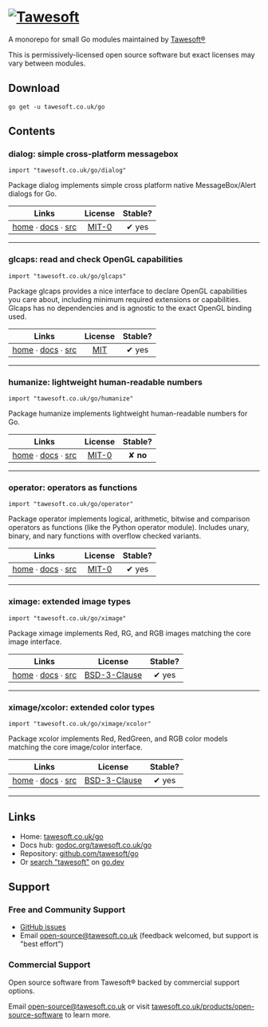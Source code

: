 [![Tawesoft](https://www.tawesoft.co.uk/media/0/logo-240r.png)](https://tawesoft.co.uk/go)
================================================================================

A monorepo for small Go modules maintained by [Tawesoft®](https://www.tawesoft.co.uk/go)

This is permissively-licensed open source software but exact licenses may vary between modules.

Download
--------

```shell script
go get -u tawesoft.co.uk/go
```

Contents
--------

### dialog: simple cross-platform messagebox

`import "tawesoft.co.uk/go/dialog"`

Package dialog implements simple cross platform native MessageBox/Alert dialogs for Go.

|  Links  | License | Stable? | 
|:-------:|:-------:|:-------:| 
| [home][home_dialog] ∙ [docs][docs_dialog] ∙ [src][src_dialog] | [MIT-0][copy_dialog] | ✔ yes |

[home_dialog]: https://tawesoft.co.uk/go/dialog
[src_dialog]:  https://github.com/tawesoft/go/tree/master/dialog
[docs_dialog]: https://godoc.org/tawesoft.co.uk/go/dialog
[copy_dialog]: https://github.com/tawesoft/go/tree/master/dialog/COPYING.md

---

### glcaps: read and check OpenGL capabilities

`import "tawesoft.co.uk/go/glcaps"`

Package glcaps provides a nice interface to declare OpenGL capabilities you care about, including minimum required
extensions or capabilities. Glcaps has no dependencies and is agnostic to the exact OpenGL binding used.

|  Links  | License | Stable? | 
|:-------:|:-------:|:-------:| 
| [home][home_glcaps] ∙ [docs][docs_glcaps] ∙ [src][src_glcaps] | [MIT][copy_glcaps] | ✔ yes |

[home_glcaps]: https://tawesoft.co.uk/go/glcaps
[src_glcaps]:  https://github.com/tawesoft/go/tree/master/glcaps
[docs_glcaps]: https://godoc.org/tawesoft.co.uk/go/glcaps
[copy_glcaps]: https://github.com/tawesoft/go/tree/master/glcaps/COPYING.md

---

### humanize: lightweight human-readable numbers

`import "tawesoft.co.uk/go/humanize"`

Package humanize implements lightweight human-readable numbers for Go.

|  Links  | License | Stable? | 
|:-------:|:-------:|:-------:| 
| [home][home_humanize] ∙ [docs][docs_humanize] ∙ [src][src_humanize] | [MIT-0][copy_humanize] | ✘ **no** |

[home_humanize]: https://tawesoft.co.uk/go/humanize
[src_humanize]:  https://github.com/tawesoft/go/tree/master/humanize
[docs_humanize]: https://godoc.org/tawesoft.co.uk/go/humanize
[copy_humanize]: https://github.com/tawesoft/go/tree/master/humanize/COPYING.md

---

### operator: operators as functions

`import "tawesoft.co.uk/go/operator"`

Package operator implements logical, arithmetic, bitwise and comparison
operators as functions (like the Python operator module). Includes unary,
binary, and nary functions with overflow checked variants.

|  Links  | License | Stable? | 
|:-------:|:-------:|:-------:| 
| [home][home_operator] ∙ [docs][docs_operator] ∙ [src][src_operator] | [MIT-0][copy_operator] | ✔ yes |

[home_operator]: https://tawesoft.co.uk/go/operator
[src_operator]:  https://github.com/tawesoft/go/tree/master/operator
[docs_operator]: https://godoc.org/tawesoft.co.uk/go/operator
[copy_operator]: https://github.com/tawesoft/go/tree/master/operator/COPYING.md

---

### ximage: extended image types

`import "tawesoft.co.uk/go/ximage"`

Package ximage implements Red, RG, and RGB images matching the core
image interface.

|  Links  | License | Stable? | 
|:-------:|:-------:|:-------:| 
| [home][home_ximage] ∙ [docs][docs_ximage] ∙ [src][src_ximage] | [BSD-3-Clause][copy_ximage] | ✔ yes |

[home_ximage]: https://tawesoft.co.uk/go/ximage
[src_ximage]:  https://github.com/tawesoft/go/tree/master/ximage
[docs_ximage]: https://godoc.org/tawesoft.co.uk/go/ximage
[copy_ximage]: https://github.com/tawesoft/go/tree/master/ximage/COPYING.md

---

### ximage/xcolor: extended color types

`import "tawesoft.co.uk/go/ximage/xcolor"`

Package xcolor implements Red, RedGreen, and RGB color models matching the core
image/color interface.

|  Links  | License | Stable? | 
|:-------:|:-------:|:-------:| 
| [home][home_ximage_xcolor] ∙ [docs][docs_ximage_xcolor] ∙ [src][src_ximage_xcolor] | [BSD-3-Clause][copy_ximage_xcolor] | ✔ yes |

[home_ximage_xcolor]: https://tawesoft.co.uk/go/ximage/xcolor
[src_ximage_xcolor]:  https://github.com/tawesoft/go/tree/master/ximage/xcolor
[docs_ximage_xcolor]: https://godoc.org/tawesoft.co.uk/go/ximage/xcolor
[copy_ximage_xcolor]: https://github.com/tawesoft/go/tree/master/ximage/xcolor/COPYING.md

---

Links
-----

* Home: [tawesoft.co.uk/go](https://tawesoft.co.uk/go)
* Docs hub: [godoc.org/tawesoft.co.uk/go](https://godoc.org/tawesoft.co.uk/go)
* Repository: [github.com/tawesoft/go](https://github.com/tawesoft/go)
* Or [search "tawesoft"](https://pkg.go.dev/search?q=tawesoft) on [go.dev](https://go.dev/)

Support
-------

### Free and Community Support

* [GitHub issues](https://github.com/tawesoft/go/issues)
* Email open-source@tawesoft.co.uk (feedback welcomed, but support is "best
 effort")

### Commercial Support

Open source software from Tawesoft® backed by commercial support options.

Email open-source@tawesoft.co.uk or visit [tawesoft.co.uk/products/open-source-software](https://www.tawesoft.co.uk/products/open-source-software)
to learn more.